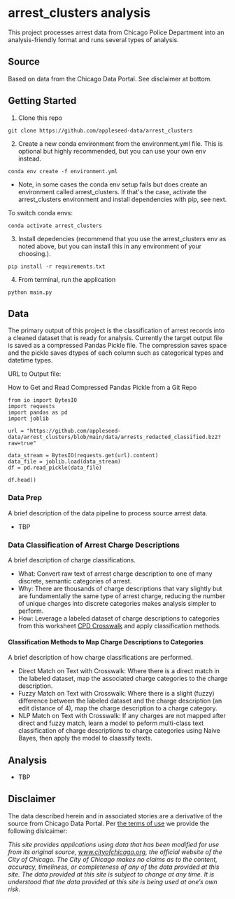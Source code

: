 # arrest_clusters analysis

This project processes arrest data from Chicago Police Department into an analysis-friendly format and runs several types of analysis. 


## Source

Based on data from the Chicago Data Portal. See disclaimer at bottom.

## Getting Started

1. Clone this repo

```terminal
git clone https://github.com/appleseed-data/arrest_clusters
```

2. Create a new conda environment from the environment.yml file. This is optional but highly recommended, but you can use your own env instead.

```terminal
conda env create -f environment.yml
```

* Note, in some cases the conda env setup fails but does create an environment called arrest_clusters. If that's the case, activate the arrest_clusters environment and install dependencies with pip, see next. 

To switch conda envs:
```terminal
conda activate arrest_clusters
```

3. Install depedencies (recommend that you use the arrest_clusters env as noted above, but you can install this in any environment of your choosing.).

```terminal
pip install -r requirements.txt
```

4. From terminal, run the application

```terminal
python main.py
```

## Data

The primary output of this project is the classification of arrest records into a cleaned dataset that is ready for analysis. Currently the target output file is saved as a compressed Pandas Pickle file. The compression saves space and the pickle saves dtypes of each column such as categorical types and datetime types.

URL to Output file: 

How to Get and Read Compressed Pandas Pickle from a Git Repo
```python3
from io import BytesIO
import requests
import pandas as pd
import joblib

url = "https://github.com/appleseed-data/arrest_clusters/blob/main/data/arrests_redacted_classified.bz2?raw=true"

data_stream = BytesIO(requests.get(url).content)
data_file = joblib.load(data_stream)
df = pd.read_pickle(data_file)

df.head()
```


### Data Prep

A brief description of the data pipeline to process source arrest data. 

* TBP 

  
### Data Classification of Arrest Charge Descriptions

A brief description of charge classifications. 

* What: Convert raw text of arrest charge description to one of many discrete, semantic categories of arrest. 
* Why: There are thousands of charge descriptions that vary slightly but are fundamentally the same type of arrest charge, reducing the number of unique charges into discrete categories makes analysis simpler to perform. 
* How: Leverage a labeled dataset of charge descriptions to categories from this worksheet [CPD Crosswalk](https://github.com/appleseed-data/arrest_clusters/blob/main/data/CPD_crosswalk_final.xlsx) and apply classification methods.

#### Classification Methods to Map Charge Descriptions to Categories

A brief description of how charge classifications are performed.

* Direct Match on Text with Crosswalk: Where there is a direct match in the labeled dataset, map the associated charge categories to the charge description.
* Fuzzy Match on Text with Crosswalk: Where there is a slight (fuzzy) difference between the labeled dataset and the charge description (an edit distance of 4), map the charge description to a charge category.
* NLP Match on Text with Crosswalk: If any charges are not mapped after direct and fuzzy match, learn a model to peform multi-class text classification of charge descriptions to charge categories using Naive Bayes, then apply the model to claassify texts.

## Analysis

* TBP

## Disclaimer

The data described herein and in associated stories are a derivative of the source from Chicago Data Portal. Per [the terms of use](https://www.chicago.gov/city/en/narr/foia/data_disclaimer.html) we provide the following dislcaimer:

*This site provides applications using data that has been modified for use from its original source, www.cityofchicago.org, the official website of the City of Chicago.  The City of Chicago makes no claims as to the content, accuracy, timeliness, or completeness of any of the data provided at this site.  The data provided at this site is subject to change at any time.  It is understood that the data provided at this site is being used at one’s own risk.*

